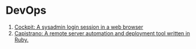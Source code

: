 DevOps
======

1. [Cockpit: A sysadmin login session in a web browser](https://github.com/cockpit-project/cockpit)
2. [Capistrano: A remote server automation and deployment tool written in Ruby.](https://github.com/capistrano/capistrano)
